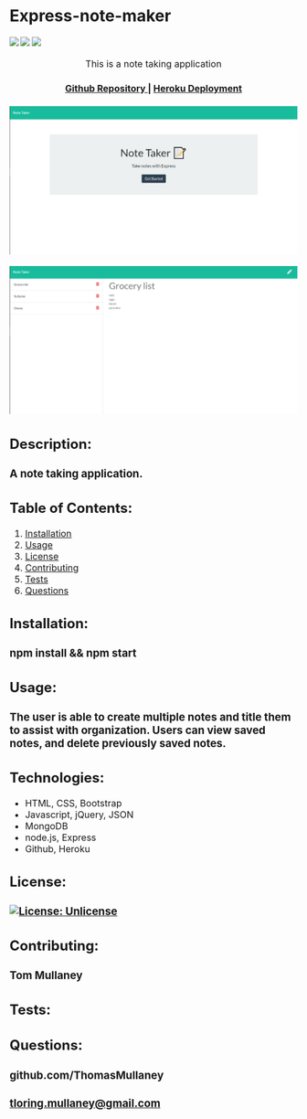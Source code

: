 # Express-note-maker

<div>
    <h4>
    </a>
    <a href="https://github.com/ThomasMullaney/Express-note-maker/stargazers"><img src="https://img.shields.io/github/stars/ThomasMullaney/Express-note-maker.svg?style=plasticr"/></a>
    <a href="https://github.com/ThomasMullaney/Express-note-maker/commits/master"><img src="https://img.shields.io/github/last-commit/ThomasMullaney/Express-note-maker.svg?style=plasticr"/></a>
        <a href="https://github.com/ThomasMullaney/Express-note-maker/commits/master"><img src="https://img.shields.io/github/commit-activity/y/ThomasMullaney/Express-note-maker.svg?style=plasticr"/></a>
    </h4>
</div>

<p align="center"><font size="3">
This is a note taking application</p>
<div align="center"><a name="menu"></a>
  <h4>
    <a href="https://github.com/ThomasMullaney/Express-note-maker">
      Github Repository
    </a>
<span> | </span>
<a href="https://note-taking-pad-app.herokuapp.com/">
      Heroku Deployment
    </a>
  </h4>
</div>

![Screenshot of application demo](img/landingpageCapture.PNG)
<br>

![Screenshot of apllication demo](img/notesCapture.PNG)

## Description:

### A note taking application. 

## Table of Contents:

1. [Installation](#installation)
2. [Usage](#usage)
3. [License](#license)
4. [Contributing](#contributing)
5. [Tests](#tests)
6. [Questions](#questions)

## Installation:

### npm install && npm start

## Usage:

### The user is able to create multiple notes and title them to assist with organization. Users can view saved notes, and delete previously saved notes.

## Technologies:

<ul>
<li>HTML, CSS, Bootstrap</li>
<li>Javascript, jQuery, JSON</li>
<li>MongoDB</li>
<li>node.js, Express</li>
<li>Github, Heroku</li>
</ul>

## License:

### [![License: Unlicense](https://img.shields.io/badge/license-Unlicense-blue.svg)](http://unlicense.org/)

## Contributing:

### Tom Mullaney

## Tests:

###

## Questions:

### github.com/ThomasMullaney

### tloring.mullaney@gmail.com
